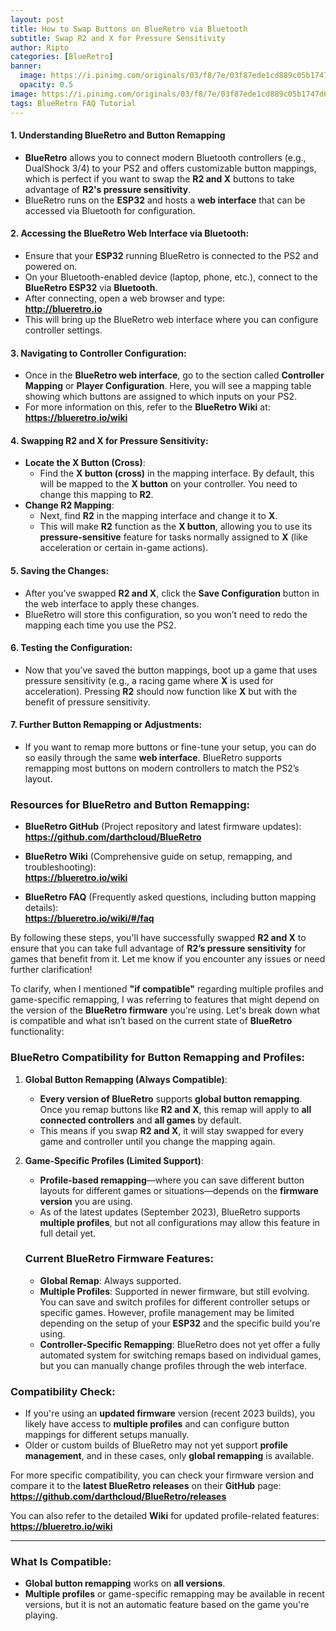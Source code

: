 ```yaml
---
layout: post
title: How to Swap Buttons on BlueRetro via Bluetooth
subtitle: Swap R2 and X for Pressure Sensitivity
author: Ripto
categories: [BlueRetro]
banner: 
  image: https://i.pinimg.com/originals/03/f8/7e/03f87ede1cd889c05b1747d6c7644612.png
  opacity: 0.5
image: https://i.pinimg.com/originals/03/f8/7e/03f87ede1cd889c05b1747d6c7644612.png
tags: BlueRetro FAQ Tutorial
---
```


#### 1. **Understanding BlueRetro and Button Remapping**
   - **BlueRetro** allows you to connect modern Bluetooth controllers (e.g., DualShock 3/4) to your PS2 and offers customizable button mappings, which is perfect if you want to swap the **R2 and X** buttons to take advantage of **R2's pressure sensitivity**.
   - BlueRetro runs on the **ESP32** and hosts a **web interface** that can be accessed via Bluetooth for configuration.

#### 2. **Accessing the BlueRetro Web Interface via Bluetooth**:
   - Ensure that your **ESP32** running BlueRetro is connected to the PS2 and powered on.
   - On your Bluetooth-enabled device (laptop, phone, etc.), connect to the **BlueRetro ESP32** via **Bluetooth**.
   - After connecting, open a web browser and type:  
     **http://blueretro.io**
   - This will bring up the BlueRetro web interface where you can configure controller settings.

#### 3. **Navigating to Controller Configuration**:
   - Once in the **BlueRetro web interface**, go to the section called **Controller Mapping** or **Player Configuration**. Here, you will see a mapping table showing which buttons are assigned to which inputs on your PS2.
   - For more information on this, refer to the **BlueRetro Wiki** at:  
     **https://blueretro.io/wiki**

#### 4. **Swapping R2 and X for Pressure Sensitivity**:
   - **Locate the X Button (Cross)**: 
     - Find the **X button (cross)** in the mapping interface. By default, this will be mapped to the **X button** on your controller. You need to change this mapping to **R2**.
   - **Change R2 Mapping**:
     - Next, find **R2** in the mapping interface and change it to **X**. 
     - This will make **R2** function as the **X button**, allowing you to use its **pressure-sensitive** feature for tasks normally assigned to **X** (like acceleration or certain in-game actions).

#### 5. **Saving the Changes**:
   - After you’ve swapped **R2 and X**, click the **Save Configuration** button in the web interface to apply these changes.
   - BlueRetro will store this configuration, so you won’t need to redo the mapping each time you use the PS2.

#### 6. **Testing the Configuration**:
   - Now that you’ve saved the button mappings, boot up a game that uses pressure sensitivity (e.g., a racing game where **X** is used for acceleration). Pressing **R2** should now function like **X** but with the benefit of pressure sensitivity.

#### 7. **Further Button Remapping or Adjustments**:
   - If you want to remap more buttons or fine-tune your setup, you can do so easily through the same **web interface**. BlueRetro supports remapping most buttons on modern controllers to match the PS2’s layout.

### Resources for BlueRetro and Button Remapping:
- **BlueRetro GitHub** (Project repository and latest firmware updates):  
  **https://github.com/darthcloud/BlueRetro**
  
- **BlueRetro Wiki** (Comprehensive guide on setup, remapping, and troubleshooting):  
  **https://blueretro.io/wiki**

- **BlueRetro FAQ** (Frequently asked questions, including button mapping details):  
  **https://blueretro.io/wiki/#/faq**

By following these steps, you'll have successfully swapped **R2 and X** to ensure that you can take full advantage of **R2’s pressure sensitivity** for games that benefit from it. Let me know if you encounter any issues or need further clarification!

To clarify, when I mentioned **"if compatible"** regarding multiple profiles and game-specific remapping, I was referring to features that might depend on the version of the **BlueRetro firmware** you're using. Let's break down what is compatible and what isn’t based on the current state of **BlueRetro** functionality:

### BlueRetro Compatibility for Button Remapping and Profiles:

1. **Global Button Remapping (Always Compatible)**:
   - **Every version of BlueRetro** supports **global button remapping**. Once you remap buttons like **R2 and X**, this remap will apply to **all connected controllers** and **all games** by default.
   - This means if you swap **R2 and X**, it will stay swapped for every game and controller until you change the mapping again.

2. **Game-Specific Profiles (Limited Support)**:
   - **Profile-based remapping**—where you can save different button layouts for different games or situations—depends on the **firmware version** you are using.
   - As of the latest updates (September 2023), BlueRetro supports **multiple profiles**, but not all configurations may allow this feature in full detail yet.

   ### Current BlueRetro Firmware Features:
   - **Global Remap**: Always supported.
   - **Multiple Profiles**: Supported in newer firmware, but still evolving. You can save and switch profiles for different controller setups or specific games. However, profile management may be limited depending on the setup of your **ESP32** and the specific build you're using.
   - **Controller-Specific Remapping**: BlueRetro does not yet offer a fully automated system for switching remaps based on individual games, but you can manually change profiles through the web interface.

### Compatibility Check:
- If you're using an **updated firmware** version (recent 2023 builds), you likely have access to **multiple profiles** and can configure button mappings for different setups manually.
- Older or custom builds of BlueRetro may not yet support **profile management**, and in these cases, only **global remapping** is available.
  
For more specific compatibility, you can check your firmware version and compare it to the **latest BlueRetro releases** on their **GitHub** page:  
**https://github.com/darthcloud/BlueRetro/releases**

You can also refer to the detailed **Wiki** for updated profile-related features:  
**https://blueretro.io/wiki**

---

### What Is Compatible:
- **Global button remapping** works on **all versions**.
- **Multiple profiles** or game-specific remapping may be available in recent versions, but it is not an automatic feature based on the game you're playing.
